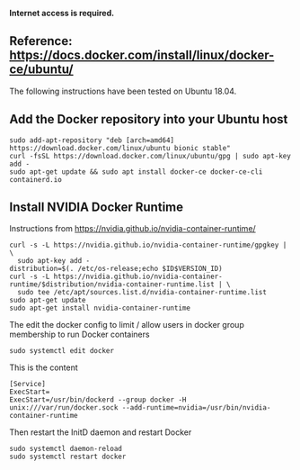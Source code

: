 **Internet access is required.**

## Reference: https://docs.docker.com/install/linux/docker-ce/ubuntu/

The following instructions have been tested on Ubuntu 18.04.

## Add the Docker repository into your Ubuntu host

```shell
sudo add-apt-repository "deb [arch=amd64] https://download.docker.com/linux/ubuntu bionic stable"  
curl -fsSL https://download.docker.com/linux/ubuntu/gpg | sudo apt-key add -  
sudo apt-get update && sudo apt install docker-ce docker-ce-cli containerd.io 
```

## Install NVIDIA Docker Runtime

Instructions from https://nvidia.github.io/nvidia-container-runtime/

```shell
curl -s -L https://nvidia.github.io/nvidia-container-runtime/gpgkey | \  
  sudo apt-key add -
distribution=$(. /etc/os-release;echo $ID$VERSION_ID)
curl -s -L https://nvidia.github.io/nvidia-container-runtime/$distribution/nvidia-container-runtime.list | \
  sudo tee /etc/apt/sources.list.d/nvidia-container-runtime.list
sudo apt-get update
sudo apt-get install nvidia-container-runtime
```


The edit the docker config to limit / allow users in docker group membership to run Docker containers

```shell
sudo systemctl edit docker
```

This is the content
```shell
[Service]
ExecStart=
ExecStart=/usr/bin/dockerd --group docker -H unix:///var/run/docker.sock --add-runtime=nvidia=/usr/bin/nvidia-container-runtime
```

Then restart the InitD daemon and restart Docker
```shell
sudo systemctl daemon-reload
sudo systemctl restart docker
```


